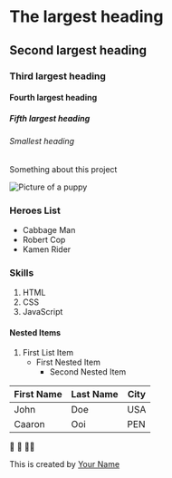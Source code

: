 # The largest heading
## Second largest heading
### Third largest heading
#### Fourth largest heading
##### Fifth largest heading
###### Smallest heading

Something about this project

![Picture of a puppy](https://place-puppy.com/300x300)

### Heroes List
- Cabbage Man
- Robert Cop
- Kamen Rider

### Skills
1. HTML
2. CSS
3. JavaScript

#### Nested Items
1. First List Item
    - First Nested Item
        - Second Nested Item

| First Name    | Last Name | City  |
|---------------|-----------|-------|
| John          | Doe       | USA   |
| Caaron        | Ooi       | PEN   |

<!-- This is a comment -->
:rofl: :slightly_smiling_face: :face_in_clouds:

This is created by [Your Name](https://github.com/yourusername)